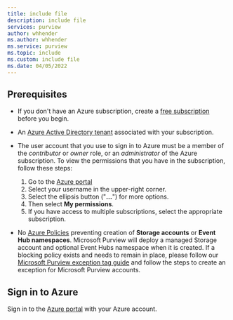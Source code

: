 ```yaml
---
title: include file
description: include file
services: purview
author: whhender
ms.author: whhender
ms.service: purview
ms.topic: include
ms.custom: include file
ms.date: 04/05/2022
---
```


## Prerequisites

* If you don't have an Azure subscription, create a [free subscription](https://azure.microsoft.com/free/) before you begin.

* An [Azure Active Directory tenant](../../active-directory/fundamentals/active-directory-access-create-new-tenant.md) associated with your subscription.

* The user account that you use to sign in to Azure must be a member  of the *contributor* or *owner* role, or an *administrator* of the Azure subscription. To view the permissions that you have in the subscription, follow these steps:
  1. Go to the [Azure portal](https://portal.azure.com)
  1. Select your username in the upper-right corner.
  1. Select the ellipsis button ("**...**") for more options.
  1. Then select **My permissions**. 
  1. If you have access to multiple subscriptions, select the appropriate subscription.

* No [Azure Policies](../../governance/policy/overview.md) preventing creation of **Storage accounts** or **Event Hub namespaces**. Microsoft Purview will deploy a managed Storage account and optional Event Hubs namespace when it is created. If a blocking policy exists and needs to remain in place, please follow our [Microsoft Purview exception tag guide](../create-azure-purview-portal-faq.md) and follow the steps to create an exception for Microsoft Purview accounts.

## Sign in to Azure

Sign in to the [Azure portal](https://portal.azure.com) with your Azure account.
